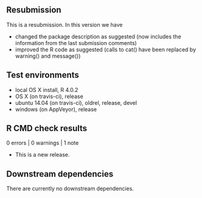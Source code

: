 ## Resubmission
This is a resubmission. In this version we have 
* changed the package description as suggested (now includes the information from the last submission comments)
* improved the R code as suggested (calls to cat() have been replaced by warning() and message())

## Test environments
* local OS X install, R 4.0.2
* OS X (on travis-ci), release
* ubuntu 14.04 (on travis-ci), oldrel, release, devel
* windows (on AppVeyor), release 

## R CMD check results

0 errors | 0 warnings | 1 note

* This is a new release.


## Downstream dependencies
There are currently no downstream dependencies.
